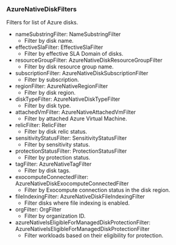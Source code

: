 ### AzureNativeDiskFilters
Filters for list of Azure disks.

- nameSubstringFilter: NameSubstringFilter
  - Filter by disk name.
- effectiveSlaFilter: EffectiveSlaFilter
  - Filter by effective SLA Domain of disks.
- resourceGroupFilter: AzureNativeDiskResourceGroupFilter
  - Filter by disk resource group name.
- subscriptionFilter: AzureNativeDiskSubscriptionFilter
  - Filter by subscription.
- regionFilter: AzureNativeRegionFilter
  - Filter by disk region.
- diskTypeFilter: AzureNativeDiskTypeFilter
  - Filter by disk type.
- attachedVmFilter: AzureNativeAttachedVmFilter
  - Filter by attached Azure Virtual Machine.
- relicFilter: RelicFilter
  - Filter by disk relic status.
- sensitivityStatusFilter: SensitivityStatusFilter
  - Filter by sensitivity status.
- protectionStatusFilter: ProtectionStatusFilter
  - Filter by protection status.
- tagFilter: AzureNativeTagFilter
  - Filter by disk tags.
- exocomputeConnectedFilter: AzureNativeDiskExocomputeConnectedFilter
  - Filter by Exocompute connection status in the disk region.
- fileIndexingFilter: AzureNativeDiskFileIndexingFilter
  - Filter disks where file indexing is enabled.
- orgFilter: OrgFilter
  - Filter by organization ID.
- azureNativeIsEligibleForManagedDiskProtectionFilter: AzureNativeIsEligibleForManagedDiskProtectionFilter
  - Filter workloads based on their eligibility for protection.
